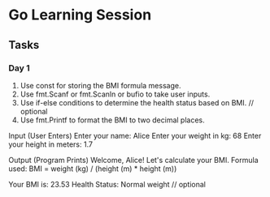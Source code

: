 # Go Learning Session


## Tasks

### Day 1

1. Use const for storing the BMI formula message.
2. Use fmt.Scanf or fmt.Scanln or bufio to take user inputs.
3. Use if-else conditions to determine the health status based on BMI. // optional
4. Use fmt.Printf to format the BMI to two decimal places.


Input (User Enters)
Enter your name: Alice
Enter your weight in kg: 68
Enter your height in meters: 1.7


Output (Program Prints)
Welcome, Alice! Let's calculate your BMI.
Formula used: BMI = weight (kg) / (height (m) * height (m))

Your BMI is: 23.53
Health Status: Normal weight // optional